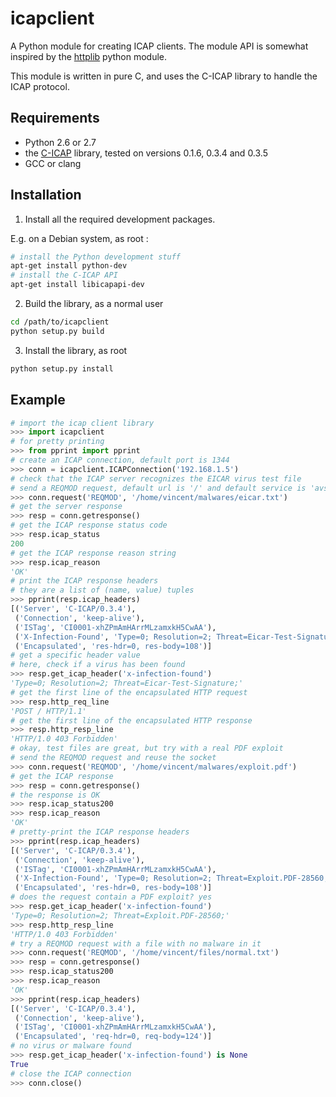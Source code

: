 icapclient
===

A Python module for creating ICAP clients.
The module API is somewhat inspired by the [httplib](https://docs.python.org/2/library/httplib.html) python module.

This module is written in pure C, and uses the C-ICAP library to
handle the ICAP protocol.

Requirements
---

* Python 2.6 or 2.7
* the [C-ICAP](http://c-icap.sourceforge.net) library, tested on
  versions 0.1.6, 0.3.4 and 0.3.5
* GCC or clang

Installation
---

1. Install all the required development packages.

E.g. on a Debian system, as root :

```bash
# install the Python development stuff
apt-get install python-dev
# install the C-ICAP API
apt-get install libicapapi-dev
```

2. Build the library, as a normal user

```bash
cd /path/to/icapclient
python setup.py build
```

3. Install the library, as root

```bash
python setup.py install
```

Example
---

```python
# import the icap client library
>>> import icapclient
# for pretty printing
>>> from pprint import pprint
# create an ICAP connection, default port is 1344
>>> conn = icapclient.ICAPConnection('192.168.1.5')
# check that the ICAP server recognizes the EICAR virus test file
# send a REQMOD request, default url is '/' and default service is 'avscan'
>>> conn.request('REQMOD', '/home/vincent/malwares/eicar.txt')
# get the server response
>>> resp = conn.getresponse()
# get the ICAP response status code
>>> resp.icap_status
200
# get the ICAP response reason string
>>> resp.icap_reason
'OK'
# print the ICAP response headers
# they are a list of (name, value) tuples
>>> pprint(resp.icap_headers)
[('Server', 'C-ICAP/0.3.4'),
 ('Connection', 'keep-alive'),
 ('ISTag', 'CI0001-xhZPmAmHArrMLzamxkH5CwAA'),
 ('X-Infection-Found', 'Type=0; Resolution=2; Threat=Eicar-Test-Signature;'),
 ('Encapsulated', 'res-hdr=0, res-body=108')]
# get a specific header value
# here, check if a virus has been found
>>> resp.get_icap_header('x-infection-found')
'Type=0; Resolution=2; Threat=Eicar-Test-Signature;'
# get the first line of the encapsulated HTTP request
>>> resp.http_req_line
'POST / HTTP/1.1'
# get the first line of the encapsulated HTTP response
>>> resp.http_resp_line
'HTTP/1.0 403 Forbidden'
# okay, test files are great, but try with a real PDF exploit
# send the REQMOD request and reuse the socket
>>> conn.request('REQMOD', '/home/vincent/malwares/exploit.pdf')
# get the ICAP response
>>> resp = conn.getresponse()
# the response is OK
>>> resp.icap_status200
>>> resp.icap_reason
'OK'
# pretty-print the ICAP response headers
>>> pprint(resp.icap_headers)
[('Server', 'C-ICAP/0.3.4'),
 ('Connection', 'keep-alive'),
 ('ISTag', 'CI0001-xhZPmAmHArrMLzamxkH5CwAA'),
 ('X-Infection-Found', 'Type=0; Resolution=2; Threat=Exploit.PDF-28560;'),
 ('Encapsulated', 'res-hdr=0, res-body=108')]
# does the request contain a PDF exploit? yes
>>> resp.get_icap_header('x-infection-found')
'Type=0; Resolution=2; Threat=Exploit.PDF-28560;'
>>> resp.http_resp_line
'HTTP/1.0 403 Forbidden'
# try a REQMOD request with a file with no malware in it
>>> conn.request('REQMOD', '/home/vincent/files/normal.txt')
>>> resp = conn.getresponse()
>>> resp.icap_status200
>>> resp.icap_reason
'OK'
>>> pprint(resp.icap_headers)
[('Server', 'C-ICAP/0.3.4'),
 ('Connection', 'keep-alive'),
 ('ISTag', 'CI0001-xhZPmAmHArrMLzamxkH5CwAA'),
 ('Encapsulated', 'req-hdr=0, req-body=124')]
# no virus or malware found
>>> resp.get_icap_header('x-infection-found') is None
True
# close the ICAP connection
>>> conn.close()
```
